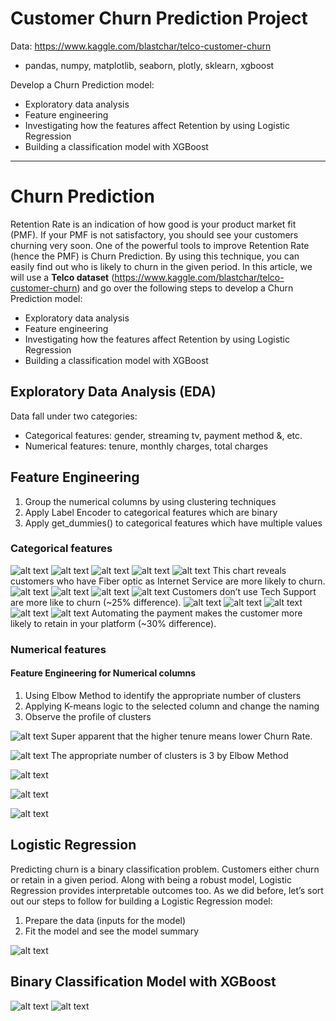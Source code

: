 # Customer Churn Prediction Project
Data: https://www.kaggle.com/blastchar/telco-customer-churn
- pandas, numpy, matplotlib, seaborn, plotly, sklearn, xgboost

Develop a Churn Prediction model:
-	Exploratory data analysis
-	Feature engineering
-	Investigating how the features affect Retention by using Logistic Regression
-	Building a classification model with XGBoost
------------------------------------------------------------------------------------------
# Churn Prediction

Retention Rate is an indication of how good is your product market fit (PMF). If your PMF is not satisfactory, you should see your customers churning very soon. One of the powerful tools to improve Retention Rate (hence the PMF) is Churn Prediction. By using this technique, you can easily find out who is likely to churn in the given period. In this article, we will use a **Telco dataset** (https://www.kaggle.com/blastchar/telco-customer-churn) and go over the following steps to develop a Churn Prediction model:

* Exploratory data analysis
* Feature engineering
* Investigating how the features affect Retention by using Logistic Regression
* Building a classification model with XGBoost

## Exploratory Data Analysis (EDA)

Data fall under two categories:

* Categorical features: gender, streaming tv, payment method &, etc.
* Numerical features: tenure, monthly charges, total charges

## Feature Engineering
1. Group the numerical columns by using clustering techniques
2. Apply Label Encoder to categorical features which are binary
3. Apply get_dummies() to categorical features which have multiple values

### Categorical features

![alt text](images/gender.png)
![alt text](images/partner.png)
![alt text](images/phone.png)
![alt text](images/multiple_lines.png)
![alt text](images/internet.png)
This chart reveals customers who have Fiber optic as Internet Service are more likely to churn.
![alt text](images/online_security.png)
![alt text](images/online_backup.png)
![alt text](images/device_protection.png)
![alt text](images/tech_support.png)
Customers don’t use Tech Support are more like to churn (~25% difference).
![alt text](images/Streaming_TV.png)
![alt text](images/Streaming_Movies.png)
![alt text](images/contract.png)
![alt text](images/Paperless.png)
![alt text](images/payment_methods.png)
Automating the payment makes the customer more likely to retain in your platform (~30% difference).

### Numerical features

#### Feature Engineering for Numerical columns

1. Using Elbow Method to identify the appropriate number of clusters
2. Applying K-means logic to the selected column and change the naming
3. Observe the profile of clusters

![alt text](images/tenure_based_churn_rate.png)
Super apparent that the higher tenure means lower Churn Rate.

![alt text](images/Elbow_method.png)
The appropriate number of clusters is 3 by Elbow Method

![alt text](images/tenure_cluster_vs_churn_rate.png)

![alt text](images/Monthly_charge_cluster_vs.png)

![alt text](images/total_charge_clsuter_vs.png)

## Logistic Regression

Predicting churn is a binary classification problem. Customers either churn or retain in a given period. Along with being a robust model, Logistic Regression provides interpretable outcomes too. As we did before, let’s sort out our steps to follow for building a Logistic Regression model:

1. Prepare the data (inputs for the model)
2. Fit the model and see the model summary

![alt text](images/GLM.png)

## Binary Classification Model with XGBoost

![alt text](images/classification_report.png)
![alt text](images/Feature_importance.png)
